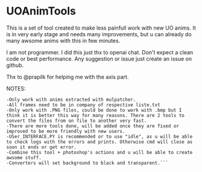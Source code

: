 # UOAnimTools
This is a set of tool created to make less painfull work with new UO anims.
It is in very early stage and needs many improvements, but u can already do many awsome anims with this in few minutes.

I am not programmer. I did this just thx to openai chat. Don't expect a clean code or best performance. Any suggestion or issue just create an issue on github.

Thx to @prapilk for helping me with the axis part.

NOTES:
```
-Only work with anims extracted with mulpatcher.
-All frames need to be in company of respective liste.txt
-Only work with .PNG files, could be done to work with .bmp but I think it is better this way for many reasons. There are 2 tools to convert the files from on file to another very fast.
-There are more tools done, will be added once they are fixed or improved to be more friendly with new users.
-USer_INTERFACE.PY is recommended or to use "idle", as u will be able to check logs with the errors and prints. Otherwise cmd will close as soon it ends or get error.
-Combine this tool + photoshop's actions and u will be able to create awsome stuff.
-Converters will set background to black and transparent.```




